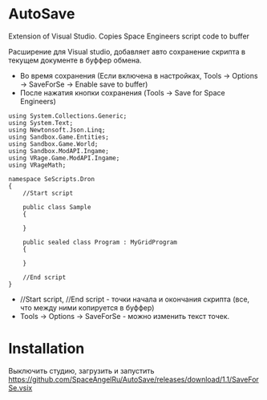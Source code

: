 # AutoSave
Extension of Visual Studio. Copies Space Engineers script code to buffer

Расширение для Visual studio, добавляет авто сохранение скрипта в текущем документе в буффер обмена.
 - Во время сохранения (Если включена в настройках, Tools -> Options -> SaveForSe -> Enable save to buffer)
 - После нажатия кнопки сохранения (Tools -> Save for Space Engineers)

```
using System.Collections.Generic;
using System.Text;
using Newtonsoft.Json.Linq;
using Sandbox.Game.Entities;
using Sandbox.Game.World;
using Sandbox.ModAPI.Ingame;
using VRage.Game.ModAPI.Ingame;
using VRageMath;

namespace SeScripts.Dron
{
    //Start script

    public class Sample
    {
        
    }

    public sealed class Program : MyGridProgram
    {
        
    }

    //End script
}
```

- //Start script, //End script - точки начала и окончания скрипта (все, что между ними копируется в буффер)
- Tools -> Options -> SaveForSe - можно изменить текст точек.

# Installation
Выключить студию, загрузить и запустить
https://github.com/SpaceAngelRu/AutoSave/releases/download/1.1/SaveForSe.vsix
